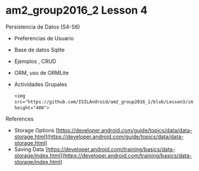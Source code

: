 # am2_group2016_2 Lesson 4

Persistencia de Datos (S4-S6)

- Preferencias de Usuario
- Base de datos Sqlite
- Ejemplos , CRUD
- ORM, uso de ORMLite
- Actividades Grupales

      
      <img src="https://github.com/ISILAndroid/am2_group2016_2/blob/Lesson3/images/FragmentNavigation04.png" height="480">

References 

  - Storage Options [https://developer.android.com/guide/topics/data/data-storage.html](https://developer.android.com/guide/topics/data/data-storage.html)
  - Saving Data [https://developer.android.com/training/basics/data-storage/index.html](https://developer.android.com/training/basics/data-storage/index.html)
  
  
